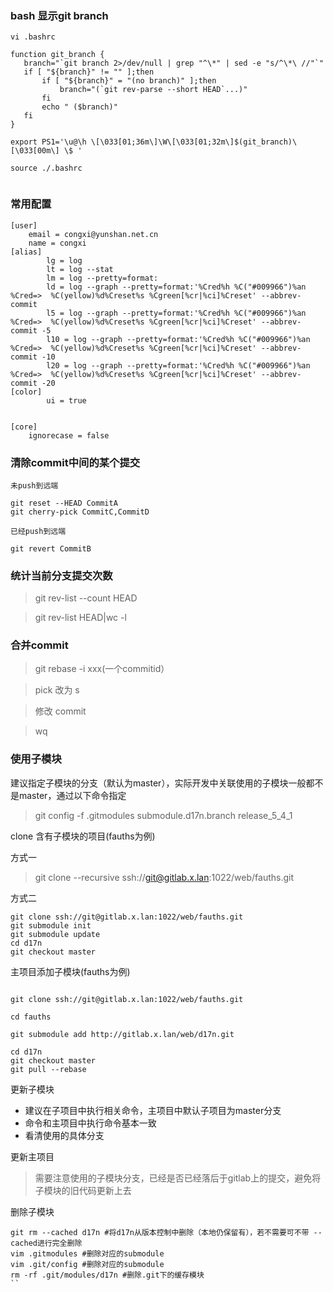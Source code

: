 ### bash 显示git branch
```
vi .bashrc

function git_branch {
   branch="`git branch 2>/dev/null | grep "^\*" | sed -e "s/^\*\ //"`"
   if [ "${branch}" != "" ];then
       if [ "${branch}" = "(no branch)" ];then
           branch="(`git rev-parse --short HEAD`...)"
       fi
       echo " ($branch)"
   fi
}

export PS1='\u@\h \[\033[01;36m\]\W\[\033[01;32m\]$(git_branch)\[\033[00m\] \$ '

source ./.bashrc


```

### 常用配置
```
[user]
	email = congxi@yunshan.net.cn
	name = congxi
[alias]
        lg = log
        lt = log --stat
        lm = log --pretty=format:
        ld = log --graph --pretty=format:'%Cred%h %C("#009966")%an  %Cred=>  %C(yellow)%d%Creset%s %Cgreen[%cr|%ci]%Creset' --abbrev-commit
        l5 = log --graph --pretty=format:'%Cred%h %C("#009966")%an  %Cred=>  %C(yellow)%d%Creset%s %Cgreen[%cr|%ci]%Creset' --abbrev-commit -5
        l10 = log --graph --pretty=format:'%Cred%h %C("#009966")%an  %Cred=>  %C(yellow)%d%Creset%s %Cgreen[%cr|%ci]%Creset' --abbrev-commit -10
        l20 = log --graph --pretty=format:'%Cred%h %C("#009966")%an  %Cred=>  %C(yellow)%d%Creset%s %Cgreen[%cr|%ci]%Creset' --abbrev-commit -20
[color]
        ui = true


[core]
	ignorecase = false
```

### 清除commit中间的某个提交
```
未push到远端

git reset --HEAD CommitA
git cherry-pick CommitC,CommitD
```
```
已经push到远端

git revert CommitB
```

### 统计当前分支提交次数
> git rev-list --count HEAD

> git rev-list HEAD|wc -l

### 合并commit
> git rebase -i xxx(一个commitid）

> pick 改为 s

> 修改 commit

> wq

### 使用子模块

建议指定子模块的分支（默认为master），实际开发中关联使用的子模块一般都不是master，通过以下命令指定

> git config -f .gitmodules submodule.d17n.branch release_5_4_1

clone 含有子模块的项目(fauths为例)

方式一
> git clone --recursive  ssh://git@gitlab.x.lan:1022/web/fauths.git

方式二
```
git clone ssh://git@gitlab.x.lan:1022/web/fauths.git
git submodule init
git submodule update
cd d17n
git checkout master
```

主项目添加子模块(fauths为例)
```

git clone ssh://git@gitlab.x.lan:1022/web/fauths.git

cd fauths

git submodule add http://gitlab.x.lan/web/d17n.git

cd d17n
git checkout master
git pull --rebase
```

更新子模块

- 建议在子项目中执行相关命令，主项目中默认子项目为master分支
- 命令和主项目中执行命令基本一致
- 看清使用的具体分支

更新主项目

> 需要注意使用的子模块分支，已经是否已经落后于gitlab上的提交，避免将子模块的旧代码更新上去

删除子模块
```
git rm --cached d17n #将d17n从版本控制中删除（本地仍保留有），若不需要可不带 --cached进行完全删除
vim .gitmodules #删除对应的submodule
vim .git/config #删除对应的submodule
rm -rf .git/modules/d17n #删除.git下的缓存模块
``

